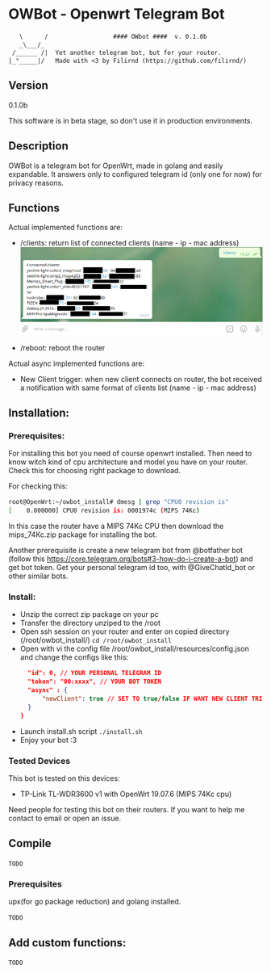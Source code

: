 # OWBot - Openwrt Telegram Bot


````
   \      /                  #### OWbot ####  v. 0.1.0b
   _\___/_
 /______ /|  Yet another telegram bot, but for your router.
|_°_____|/   Made with <3 by Filirnd (https://github.com/filirnd/)
````

## Version
0.1.0b

This software is in beta stage, so don't use it in production environments. 

## Description
OWBot is a telegram bot for OpenWrt, made in golang and easily expandable.
It answers only to configured telegram id (only one for now) for privacy reasons.


## Functions
Actual implemented functions are:

- /clients: return list of connected clients (name - ip - mac address)   
    <img src="images/clients.png" >
    
- /reboot: reboot the router
     
Actual async implemented functions are:

- New Client trigger: when new client connects on router, the bot received a notification with same format of clients list (name - ip - mac address)


## Installation:
### Prerequisites:
For installing this bot you need of course openwrt installed. Then need to know witch kind of cpu architecture and model you have on your router. Check this for choosing right package to download.

For checking this:
```bash 
root@OpenWrt:~/owbot_install# dmesg | grep "CPU0 revision is"
[    0.000000] CPU0 revision is: 0001974c (MIPS 74Kc)
```
In this case the router have a MIPS 74Kc CPU then download the mips_74Kc.zip package for installing the bot.

Another prerequisite is create a new telegram bot from @botfather bot (follow this https://core.telegram.org/bots#3-how-do-i-create-a-bot) and get bot token.
 Get your personal telegram id too, with @GiveChatId_bot or other similar bots.

### Install:

- Unzip the correct zip package on your pc 
- Transfer the directory unziped to the /root
- Open ssh session on your router and enter on copied directory (/root/owbot_install/)
    `cd /root/owbot_install`
- Open with vi the config file /root/owbot_install/resources/config.json and change the configs like this:
    ```json  {
      "id": 0, // YOUR PERSONAL TELEGRAM ID
      "token": "00:xxxx", // YOUR BOT TOKEN
      "async" : {
          "newClient": true // SET TO true/false IF WANT NEW CLIENT TRIGGER OR NOT
      }
  }

  ```
- Launch install.sh script
    `./install.sh`
- Enjoy your bot :3



### Tested Devices
This bot is tested on this devices:
- TP-Link TL-WDR3600 v1 with OpenWrt 19.07.6 (MIPS 74Kc cpu) 

Need people for testing this bot on their routers. If you want to help me contact to email or open an issue.


## Compile
`TODO`

### Prerequisites
upx(for go package reduction) and golang installed.

`TODO`

## Add custom functions:
`TODO`


